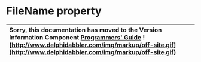 <a href='Hidden comment: 
$Rev$
$Date$
'></a>

# FileName property #

| Sorry, this documentation has moved to the Version Information Component **[Programmers' Guide](http://wiki.delphidabbler.com/index.php/Docs/TPJVersionInfoFileName)** ![http://www.delphidabbler.com/img/markup/off-site.gif](http://www.delphidabbler.com/img/markup/off-site.gif) |
|:-------------------------------------------------------------------------------------------------------------------------------------------------------------------------------------------------------------------------------------------------------------------------------------|